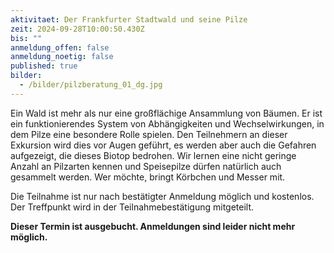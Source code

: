 ```yaml
---
aktivitaet: Der Frankfurter Stadtwald und seine Pilze
zeit: 2024-09-28T10:00:50.430Z
bis: ""
anmeldung_offen: false
anmeldung_noetig: false
published: true
bilder:
  - /bilder/pilzberatung_01_dg.jpg
---
```

Ein Wald ist mehr als nur eine großflächige Ansammlung von Bäumen. Er ist ein funktionierendes System von Abhängigkeiten und Wechselwirkungen, in dem Pilze eine besondere Rolle spielen. Den Teilnehmern an dieser Exkursion wird dies vor Augen geführt, es werden aber auch die Gefahren aufgezeigt, die dieses Biotop bedrohen. Wir lernen eine nicht geringe Anzahl an Pilzarten kennen und Speisepilze dürfen natürlich auch gesammelt werden. Wer möchte, bringt Körbchen und Messer mit.

Die Teilnahme ist nur nach bestätigter Anmeldung möglich und kostenlos. Der Treffpunkt wird in der Teilnahmebestätigung mitgeteilt.

**Dieser Termin ist ausgebucht. Anmeldungen sind leider nicht mehr möglich.**